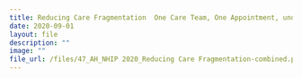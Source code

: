 ```yaml
---
title: Reducing Care Fragmentation  One Care Team, One Appointment, under One Roof
date: 2020-09-01
layout: file
description: ""
image: ""
file_url: /files/47_AH_NHIP 2020_Reducing Care Fragmentation-combined.pdf
---
```

